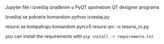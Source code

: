 Jupyter file i izveštaj izrađenim u PyQT upotrebom QT designer programa

Izveštaj se pokreće komandom
python izvestaj.py

resursi se kompaliraju komandom
pyrcc5 resursi.qrc -o resursi_rc.py

you can install the requirements with `pip install -r requirements.txt`